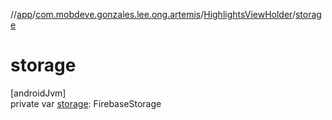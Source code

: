 //[app](../../../index.md)/[com.mobdeve.gonzales.lee.ong.artemis](../index.md)/[HighlightsViewHolder](index.md)/[storage](storage.md)

# storage

[androidJvm]\
private var [storage](storage.md): FirebaseStorage
